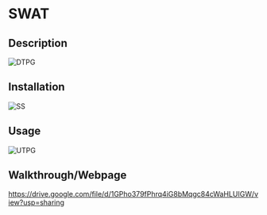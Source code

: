 # SWAT
  

## Description
![DTPG](https://user-images.githubusercontent.com/100335717/185027994-a3a4613b-067f-4ceb-bfd0-c177faadc23a.png)


## Installation
![SS](https://user-images.githubusercontent.com/100335717/185027860-ce587de7-f7f9-4f82-98f3-469326dc337d.png)



## Usage
![UTPG](https://user-images.githubusercontent.com/100335717/185027835-3e4dbfd4-46ac-4ca7-b33b-75cfbba81cd1.png)


## Walkthrough/Webpage
https://drive.google.com/file/d/1GPho379fPhrq4iG8bMqgc84cWaHLUIGW/view?usp=sharing


    
